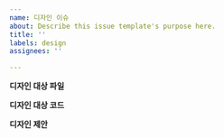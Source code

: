 ```yaml
---
name: 디자인 이슈
about: Describe this issue template's purpose here.
title: ''
labels: design
assignees: ''

---
```


**디자인 대상 파일**


**디자인 대상 코드**


**디자인 제안**
